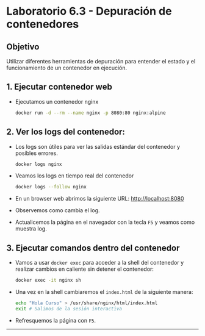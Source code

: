 # Laboratorio 6.3 - Depuración de contenedores
## Objetivo
Utilizar diferentes herramientas de depuración para entender el estado y el funcionamiento de un contenedor en ejecución.


## 1. Ejecutar contenedor web

- Ejecutamos un contenedor nginx

    ```bash
    docker run -d --rm --name nginx -p 8080:80 nginx:alpine
    ```

## 2. Ver los logs del contenedor:

- Los logs son útiles para ver las salidas estándar del contenedor y posibles errores.

    ```bash
    docker logs nginx
    ```
- Veamos los logs en tiempo real del contenedor

    ```bash
    docker logs --follow nginx
    ```
- En un browser web abrimos la siguiente URL: <a href="http://localhost:8080" target="_blank">http://localhost:8080</a>

- Observemos como cambia el log.
- Actualicemos la página en el navegador con la tecla `F5` y veamos como muestra log.


## 3. Ejecutar comandos dentro del contenedor

- Vamos a usar `docker exec` para acceder a la shell del contenedor y realizar cambios en caliente sin detener el contenedor:

    ```bash
    docker exec -it nginx sh
    ```

- Una vez en la shell cambiaremos el `index.html` de la siguiente manera:

    ```bash
    echo "Hola Curso" > /usr/share/nginx/html/index.html
    exit # Salimos de la sesión interactiva
    ```

- Refresquemos la página con `F5`.

--------
